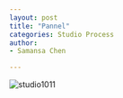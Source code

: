 ```yaml
---
layout: post
title: "Pannel"
categories: Studio Process
author:
- Samansa Chen

---
```


![studio1011](https://user-images.githubusercontent.com/90554987/136709169-686d7106-5996-4b1b-bbbe-df0aa804c634.jpg)
